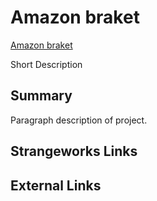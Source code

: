 # Amazon braket
[Amazon braket](https://aws.amazon.com/braket/)

Short Description

## Summary
Paragraph description of project.

## Strangeworks Links


## External Links
